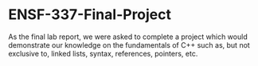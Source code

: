 # ENSF-337-Final-Project
As the final lab report, we were asked to complete a project which would demonstrate our knowledge on the fundamentals of C++ such as, but not exclusive to, linked lists, syntax, references, pointers, etc. 
